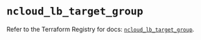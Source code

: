 # `ncloud_lb_target_group`

Refer to the Terraform Registry for docs: [`ncloud_lb_target_group`](https://registry.terraform.io/providers/navercloudplatform/ncloud/4.0.4/docs/resources/lb_target_group).
